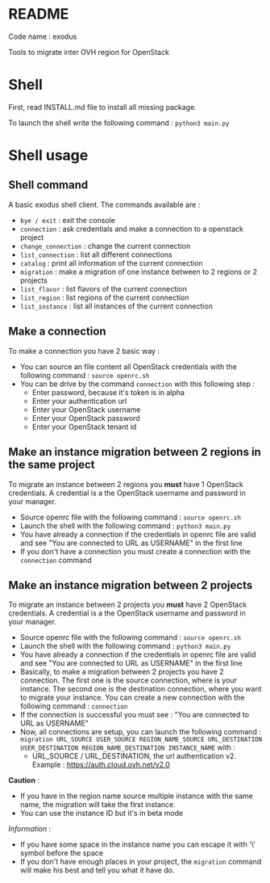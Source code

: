 # README

Code name : exodus

Tools to migrate inter OVH region for OpenStack

# Shell

First, read INSTALL.md file to install all missing package.

To launch the shell write the following command : `python3 main.py`

# Shell usage

## Shell command

A basic exodus shell client. The commands available are :
* `bye / exit` : exit the console
* `connection` : ask credentials and make a connection to a openstack project
* `change_connection` : change the current connection
* `list_connection` : list all different connections
* `catalog` : print all information of the current connection
* `migration` : make a migration of one instance between to 2 regions or 2 projects
* `list_flavor` : list flavors of the current connection
* `list_region` : list regions of the current connection
* `list_instance` : list all instances of the current connection

## Make a connection

To make a connection you have 2 basic way :
* You can source an file content all OpenStack credentials with the following
command : `source openrc.sh`
* You can be drive by the command `connection` with this following step :
  * Enter password, because it's token is in alpha
  * Enter your authentication url
  * Enter your OpenStack username
  * Enter your OpenStack password
  * Enter your OpenStack tenant id

## Make an instance migration between 2 regions in the same project

To migrate an instance between 2 regions you **must** have 1 OpenStack credentials.
A credential is a the OpenStack username and password in your manager.

* Source openrc file with the following command : `source openrc.sh`
* Launch the shell with the following command : `python3 main.py`
* You have already a connection if the credentials in openrc file are valid and
see "You are connected to URL as USERNAME" in the first line
* If you don't have a connection you must create a connection with the `connection` command

## Make an instance migration between 2 projects

To migrate an instance between 2 projects you **must** have 2 OpenStack credentials.
A credential is a the OpenStack username and password in your manager.

* Source openrc file with the following command : `source openrc.sh`
* Launch the shell with the following command : `python3 main.py`
* You have already a connection if the credentials in openrc file are valid and
see "You are connected to URL as USERNAME" in the first line
*  Basically, to make a migration between 2 projects you have 2 connection.
The first one is the source connection, where is your instance. The second
one is the destination connection, where you want to migrate your instance.
You can create a new connection with the following command : `connection`
* If the connection is successful you must see : "You are connected to URL as USERNAME"
* Now, all connections are setup, you can launch the following command : `
migration URL_SOURCE USER_SOURCE REGION_NAME_SOURCE URL_DESTINATION USER_DESTINATION
REGION_NAME_DESTINATION INSTANCE_NAME` with :
    * URL_SOURCE / URL_DESTINATION, the url authentication v2. Example :
        https://auth.cloud.ovh.net/v2.0

**Caution** :
* If you have in the region name source multiple instance with the
same name, the migration will take the first instance.
* You can use the instance ID but it's in beta mode

*Information* :
* If you have some space in the instance name you can escape it with '\\' symbol before the space
* If you don't have enough places in your project, the `migration` command
will make his best and tell you what it have do.
